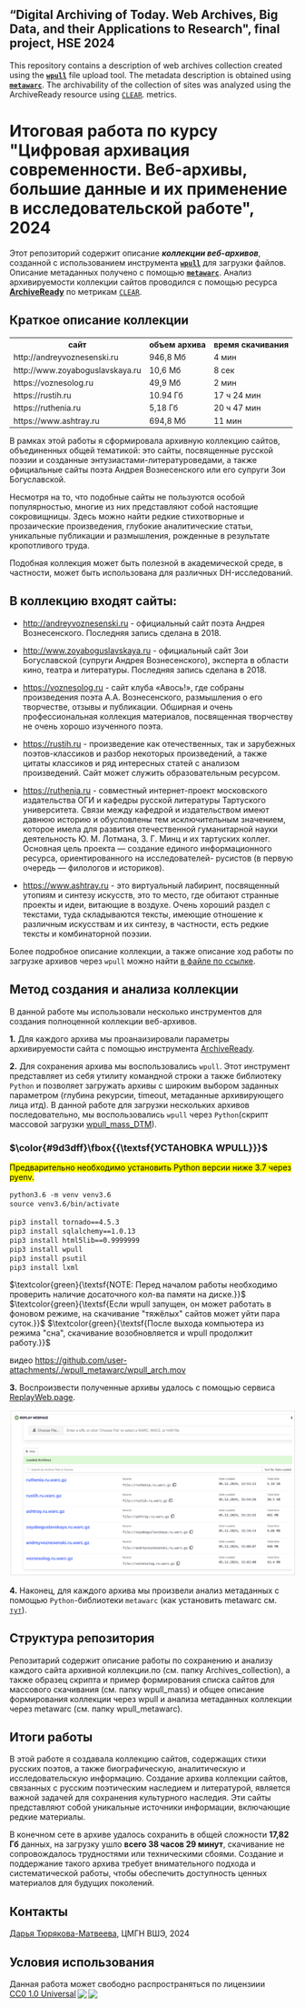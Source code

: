 ## “Digital Archiving of Today. Web Archives, Big Data, and their Applications to Research", final project, HSE 2024
This repository contains a description of web archives collection created using the **[`wpull`](https://wpull.readthedocs.io/en/master/)** file upload tool. The metadata description is obtained using **[`metawarc`](https://github.com/datacoon/metawarc)**. The archivability of the collection of sites was analyzed using the ArchiveReady resource using [`CLEAR`](http://purl.pt/24107/1/iPres2013_PDF/CLEAR%20a%20credible%20method%20to%20evaluate%20website%20archivability.pdf). metrics.

# Итоговая работа по курсу "Цифровая архивация современности. Веб-архивы, большие данные и их применение в исследовательской работе", 2024

Этот репозиторий содержит описание ***коллекции веб-архивов***, созданной с использованием инструмента **[`wpull`](https://wpull.readthedocs.io/en/master/)** для загрузки файлов. Описание метаданных получено с помощью **[`metawarc`](https://github.com/datacoon/metawarc)**. Анализ архивируемости коллекции сайтов проводился с помощью ресурса **[ArchiveReady](https://archiveready.com/)** по метрикам [`CLEAR`](http://purl.pt/24107/1/iPres2013_PDF/CLEAR%20a%20credible%20method%20to%20evaluate%20website%20archivability.pdf).


## Краткое описание коллекции

<table>
    <tr>
        <th>сайт</th>
        <th>объем архива</th>
        <th>время скачивания</th>
    </tr>
    <tr>
        <td>http://andreyvoznesenski.ru</td>
        <td>946,8 Мб</td>
        <td>4 мин</td>
    </tr>
    <tr>
        <td>http://www.zoyaboguslavskaya.ru </td>
        <td>10,6 Мб</td>
        <td>8 сек</td>
    </tr>
    <tr>
        <td>https://voznesolog.ru</td>
        <td>49,9 Мб</td>
        <td>2 мин</td>
    </tr>
    <tr>
        <td>https://rustih.ru</td>
        <td>10.94 Гб</td>
        <td>17 ч 24 мин</td>
    </tr>
    <tr>
        <td>https://ruthenia.ru</td>
        <td>5,18 Гб</td>
        <td>20 ч 47 мин</td>
    </tr>
    <tr>
        <td>https://www.ashtray.ru</td>
        <td>694,8 Мб</td>
        <td>11 мин</td>
    </tr>
</table>


В рамках этой работы я сформировала архивную коллекцию сайтов, объединенных общей тематикой: это сайты, посвященные русской поэзии и созданные энтузиастами-литературоведами, а также официальные сайты поэта Андрея Вознесенского или его супруги Зои Богуславской.

Несмотря на то, что подобные сайты не пользуются особой популярностью, многие из них представляют собой настоящие сокровищницы. Здесь можно найти редкие стихотворные и прозаические произведения, глубокие аналитические статьи, уникальные публикации и размышления, рожденные в результате кропотливого труда. 

Подобная коллекция может быть полезной в академической среде, в частности, может быть использована для различных DH-исследований. 


## В коллекцию входят сайты: ##

* http://andreyvoznesenski.ru - официальный сайт поэта Андрея Вознесенского. Последняя запись сделана в 2018.

* http://www.zoyaboguslavskaya.ru - официальный сайт Зои Богуславской (супруги Андрея Вознесенского), эксперта в области кино, театра и литературы. Последняя запись сделана в 2018.

* https://voznesolog.ru - сайт клуба «Авось!», где собраны произведения поэта А.А. Вознесенского, размышления о его творчестве, отзывы и публикации. Обширная и очень профессиональная коллекция материалов, посвященная творчеству не очень хорошо изученного поэта.

* https://rustih.ru - произведение как отечественных, так и зарубежных поэтов-классиков и разбор некоторых произведений, а также цитаты классиков и ряд интересных статей с анализом произведений. Сайт может служить образовательным ресурсом.

* https://ruthenia.ru - совместный интернет-проект московского издательства ОГИ и кафедры русской литературы Тартуского университета. Связи между кафедрой и издательством имеют давнюю историю и обусловлены тем исключительным значением, которое имела для развития отечественной гуманитарной науки деятельность Ю. М. Лотмана, З. Г. Минц и их тартуских коллег. Основная цель проекта — создание единого информационного ресурса, ориентированного на исследователей- русистов (в первую очередь — филологов и историков).

* https://www.ashtray.ru - это виртуальный лабиринт, посвященный утопиям и синтезу искусств, это то место, где обитают странные проекты и идеи, витающие в воздухе. Очень хороший раздел с текстами, туда складываются тексты, имеющие отношение к различным искусствам и их синтезу, в частности, есть редкие тексты и комбинаторной поэзии.


Более подробное описание коллекции, а также описание ход работы по загрузке архивов через `wpull` можно найти [в файле по ссылке](./wpull_metawarc/wpull_archiving_D.pdf).
 

## Метод создания и анализа коллекции

В данной работе мы использовали несколько инструментов для создания полноценной коллекции веб-архивов.

**1.** Для каждого архива мы проанаизировали параметры архивируемости сайта с помощью инструмента [ArchiveReady](https://archiveready.com/).

**2.** Для сохранения архива мы воспользовались `wpull`. Этот инструмент представляет из себя утилиту командной строки а также библиотеку `Python` и позволяет загружать архивы с широким выбором заданных параметром (глубина рекурсии, timeout, метаданные архивирующего лица итд). В данной работе для загрузки нескольких архивов последовательно, мы воспользовались `wpull` через `Python`(скрипт массовой загрузки [wpull_mass_DTM](./wpull_mass/wpull_mass_DTM.py)).


### $\color{#9d3dff}\fbox{{\textsf{УСТАНОВКА WPULL}}}$

<mark>Предварительно необходимо установить Python версии ниже 3.7 через pyenv.</mark>


```
python3.6 -m venv venv3.6
source venv3.6/bin/activate

pip3 install tornado==4.5.3
pip3 install sqlalchemy==1.0.13
pip3 install html5lib==0.9999999
pip3 install wpull
pip3 install psutil
pip3 install lxml 
```
$\textcolor{green}{\textsf{NOTE: Перед началом работы необходимо проверить наличие досаточного кол-ва памяти на диске.}}$
$\textcolor{green}{\textsf{Если wpull запущен, он может работать в фоновом режиме, на скачивание "тяжёлых" сайтов может уйти пара суток.}}$
$\textcolor{green}{\textsf{После выхода компьютера из режима "сна", скачивание возобновляется и wpull продолжит работу.}}$



видео
https://github.com/user-attachments/./wpull_metawarc/wpull_arch.mov



**3.** Воспроизвести полученные архивы удалось с помощью сервиса [ReplayWeb.page](https://replayweb.page/).


 ![рисунок replaywebpage_collection](./pictures/replaywebpage_collection.png)

**4.** Наконец, для каждого архива мы произвели анализ метаданных с помощью `Python`-библиотеки `metawarc` (как установить metawarc см. [`тут`](https://github.com/datacoon/metawarc)).




## Структура репозитория

Репозитарий содержит описание работы по сохранению и анализу каждого сайта архивной коллекции.по (см. папку Archives_collection), а также образец скрипта и пример формирования списка сайтов для массового скачивания (см. папку wpull_mass) и общее описание формирования коллекции через wpull и анализа метаданных коллекции через metawarc (см. папку wpull_metawarc).


## Итоги работы

В этой работе я создавала коллекцию сайтов, содержащих стихи русских поэтов, а также биографическую, аналитическую и исследовательскую информацию.
Создание архива коллекции сайтов, связанных с русским поэтическим наследием и литературой, является важной задачей для сохранения культурного наследия. Эти сайты представляют собой уникальные источники информации, включающие редкие материалы.

В конечном сете в архиве удалось сохранить в общей сложности **17,82 Гб** данных, на загрузку ушло **всего 38 часов 29 минут**, скачивание не сопровождалось трудностями или техническими сбоями.
Создание и поддержание такого архива требует внимательного подхода и систематической работы, чтобы обеспечить доступность ценных материалов для будущих поколений.




## Контакты
[Дарья Тюрякова-Матвеева](https://github.com/DariaTM), 
ЦМГН ВШЭ,
2024

## Условия использования 
<p xmlns:cc="http://creativecommons.org/ns#" >Данная работа может свободно распространяться по лицензиии <a href="http://creativecommons.org/publicdomain/zero/1.0?ref=chooser-v1" target="_blank" rel="license noopener noreferrer" style="display:inline-block;">CC0 1.0 Universal<img style="height:22px!important;margin-left:3px;vertical-align:text-bottom;" src="https://mirrors.creativecommons.org/presskit/icons/cc.svg?ref=chooser-v1"><img style="height:22px!important;margin-left:3px;vertical-align:text-bottom;" src="https://mirrors.creativecommons.org/presskit/icons/zero.svg?ref=chooser-v1"></a></p>
